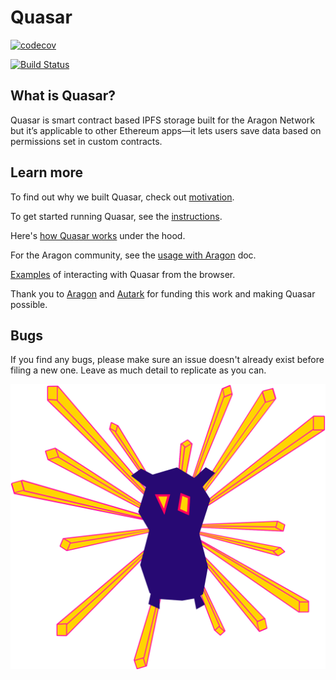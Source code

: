# Quasar

[![codecov](https://codecov.io/gh/openworklabs/quasar/branch/primary/graph/badge.svg)](https://codecov.io/gh/openworklabs/quasar)

[![Build Status](https://travis-ci.org/openworklabs/quasar.svg?branch=primary)](https://travis-ci.org/openworklabs/quasar)

## What is Quasar?

Quasar is smart contract based IPFS storage built for the Aragon Network but it’s applicable to other Ethereum apps—it lets users save data based on permissions set in custom contracts.

## Learn more

To find out why we built Quasar, check out [motivation](https://github.com/openworklabs/quasar/blob/update/docs/docs/motivations.md).

To get started running Quasar, see the [instructions](https://github.com/openworklabs/quasar/blob/update/docs/docs/usingQuasar.md).

Here's [how Quasar works](https://github.com/openworklabs/quasar/blob/update/docs/docs/usingQuasar.md) under the hood.

For the Aragon community, see the [usage with Aragon](https://github.com/openworklabs/quasar/blob/update/docs/docs/usageWithAragon.md) doc.

[Examples](https://github.com/openworklabs/quasar/blob/update/docs/docs/examples.md) of interacting with Quasar from the browser.

Thank you to [Aragon](https://aragon.org/) and [Autark](https://www.autark.xyz/) for funding this work and making Quasar possible.

## Bugs

If you find any bugs, please make sure an issue doesn't already exist before filing a new one. Leave as much detail to replicate as you can.

<img src="./docs/owl.svg">
